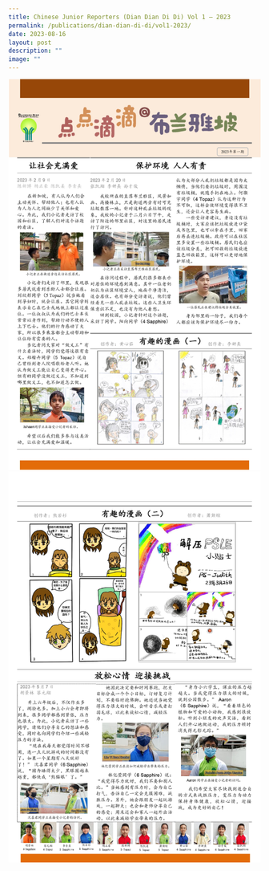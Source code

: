 ```yaml
---
title: Chinese Junior Reporters (Dian Dian Di Di) Vol 1 – 2023
permalink: /publications/dian-dian-di-di/vol1-2023/
date: 2023-08-16
layout: post
description: ""
image: ""
---
```

<img src="/images/Publications/Dian%20Di%20Di/brps%20cl%20newspaper%202023%20sem%201_page-0001.jpg">
<img src="/images/Publications/Dian%20Di%20Di/brps%20cl%20newspaper%202023%20sem%201_page-0002.jpg">